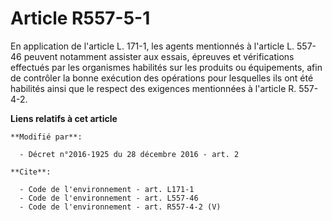 # Article R557-5-1

En application de l'article L. 171-1, les agents mentionnés à l'article L. 557-46 peuvent notamment assister aux essais,
épreuves et vérifications effectués par les organismes habilités sur les produits ou équipements, afin de contrôler la bonne
exécution des opérations pour lesquelles ils ont été habilités ainsi que le respect des exigences mentionnées à l'article R.
557-4-2.

**Liens relatifs à cet article**

	**Modifié par**:

	  - Décret n°2016-1925 du 28 décembre 2016 - art. 2

	**Cite**:

	  - Code de l'environnement - art. L171-1
	  - Code de l'environnement - art. L557-46
	  - Code de l'environnement - art. R557-4-2 (V)
